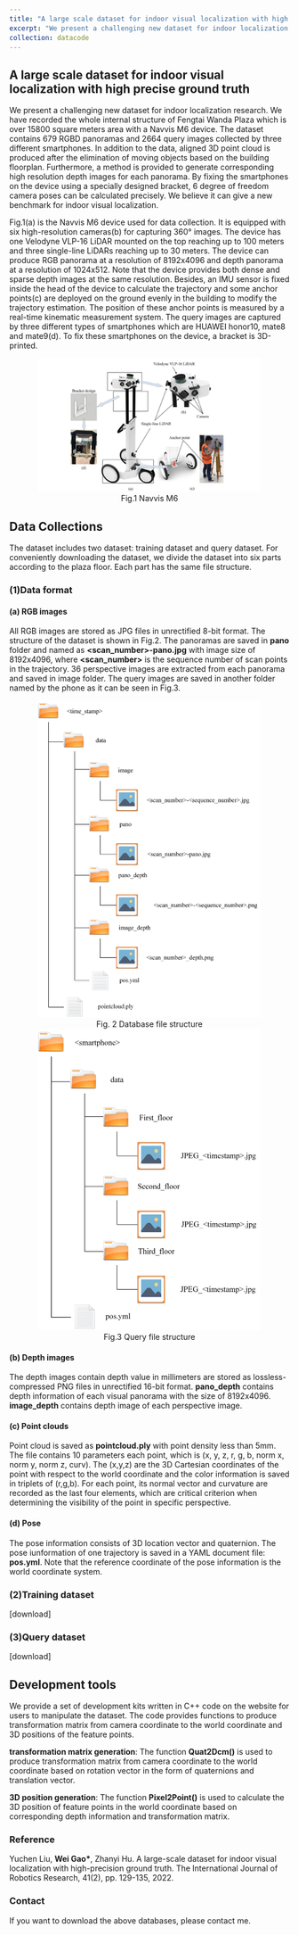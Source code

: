 ```yaml
---
title: "A large scale dataset for indoor visual localization with high precise ground truth"
excerpt: "We present a challenging new dataset for indoor localization research. We have recorded the whole internal structure of Fengtai Wanda Plaza which is over 15800 square meters area with a Navvis M6 device. The dataset contains 679 RGBD panoramas and 2664 query images collected by three different smartphones. In addition to the data, aligned 3D point cloud is produced after the elimination of moving objects based on the building floorplan. Furthermore, a method is provided to generate corresponding high resolution depth images for each panorama. By fixing the smartphones on the device using a specially designed bracket, 6 degree of freedom camera poses can be calculated precisely. We believe it can give a new benchmark for indoor visual localization. <br/><img src='/images/datacode/navvis-m6-device.png' width='500'>"
collection: datacode
---
```


## A large scale dataset for indoor visual localization with high precise ground truth

We present a challenging new dataset for indoor localization research. We have recorded the whole internal structure of Fengtai Wanda Plaza which is over 15800 square meters area with a Navvis M6 device. The dataset contains 679 RGBD panoramas and 2664 query images collected by three different smartphones. In addition to the data, aligned 3D point cloud is produced after the elimination of moving objects based on the building floorplan. Furthermore, a method is provided to generate corresponding high resolution depth images for each panorama. By fixing the smartphones on the device using a specially designed bracket, 6 degree of freedom camera poses can be calculated precisely. We believe it can give a new benchmark for indoor visual localization.

Fig.1(a) is the Navvis M6 device used for data collection. It is equipped with six high-resolution cameras(b) for capturing 360° images. The device has one Velodyne VLP-16 LiDAR mounted on the top reaching up to 100 meters and three single-line LiDARs reaching up to 30 meters. The device can produce RGB panorama at a resolution of 8192x4096 and depth panorama at a resolution of 1024x512. Note that the device provides both dense and sparse depth images at the same resolution. Besides, an IMU sensor is fixed inside the head of the device to calculate the trajectory and some anchor points(c) are deployed on the ground evenly in the building to modify the trajectory estimation. The position of these anchor points is measured by a real-time kinematic measurement system. The query images are captured by three different types of smartphones which are HUAWEI honor10, mate8 and mate9(d). To fix these smartphones on the device, a bracket is 3D-printed.

<div align='center'>
  <img src="/images/datacode/navvis-m6-device.png" width="400">
  <br>Fig.1 Navvis M6
</div>

## Data Collections

The dataset includes two dataset: training dataset and query dataset. For conveniently downloading the dataset, we divide the dataset into six parts according to the plaza floor. Each part has the same file structure.

### (1)Data format

#### (a) RGB images

All RGB images are stored as JPG files in unrectified 8-bit format. The structure of the dataset is shown in Fig.2. The panoramas are saved in **pano** folder and named as **<scan_number>-pano.jpg** with image size of 8192x4096, where **<scan_number>** is the sequence number of scan points in the trajectory. 36 perspective images are extracted from each panorama and saved in image folder. The query images are saved in another folder named by the phone as it can be seen in Fig.3.

<div align='center'>
  <img src="/images/datacode/indoor-database-structure.png" width="400">
  <br>Fig. 2 Database file structure
</div>

<div align='center'>
  <img src="/images/datacode/indoor-query-structure.png" width="400">
  <br>Fig.3 Query file structure
</div>

#### (b) Depth images

The depth images contain depth value in millimeters are stored as lossless-compressed PNG files in unrectified 16-bit format. **pano_depth** contains depth information of each visual panorama with the size of 8192x4096. **image_depth** contains depth image of each perspective image.

#### (c) Point clouds

Point cloud is saved as **pointcloud.ply** with point density less than 5mm. The file contains 10 parameters each point, which is (x, y, z, r, g, b, norm x, norm y, norm z, curv). The (x,y,z) are the 3D Cartesian coordinates of the point with respect to the world coordinate and the color information is saved in triplets of (r,g,b). For each point, its normal vector and curvature are recorded as the last four elements, which are critical criterion when determining the visibility of the point in specific perspective.

#### (d) Pose

The pose information consists of 3D location vector and quaternion. The pose iunformation of one trajectory is saved in a YAML document file: **pos.yml**. Note that the reference coordinate of the pose information is the world coordinate system.

### (2)Training dataset

[download]

### (3)Query dataset

[download]

## Development tools

We provide a set of development kits written in C++ code on the website for users to manipulate the dataset. The code provides functions to produce transformation matrix from camera coordinate to the world coordinate and 3D positions of the feature points.

**transformation matrix generation**: The function **Quat2Dcm()** is used to produce transformation matrix from camera coordinate to the world coordinate based on rotation vector in the form of quaternions and translation vector.

**3D position generation**: The function **Pixel2Point()** is used to calculate the 3D position of feature points in the world coordinate based on corresponding depth information and transformation matrix.

### Reference
Yuchen Liu, **Wei Gao\***, Zhanyi Hu. A large-scale dataset for indoor visual localization with high-precision ground truth. The International Journal of Robotics Research, 41(2), pp. 129-135, 2022.

### Contact

If you want to download the above databases, please contact me.
